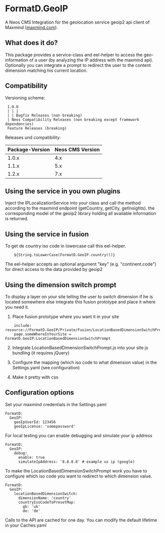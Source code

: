 
# FormatD.GeoIP

A Neos CMS Integration for the geolocation service geoip2 api client of Maxmind ([maxmind.com](https://www.maxmind.com/)).


## What does it do?

This package provides a service-class and eel-helper to access the geo-information of a user (by analyzing the IP address with the maxmind api).
Optionally you can integrate a prompt to redirect the user to the content dimension matching his current location.


## Compatibility

Versioning scheme:

     1.0.0 
     | | |
     | | Bugfix Releases (non breaking)
     | Neos Compatibility Releases (non breaking except framework dependencies)
     Feature Releases (breaking)

Releases und compatibility:

| Package-Version | Neos CMS Version |
|-----------------|------------------|
| 1.0.x           | 4.x              |
| 1.1.x           | 5.x              |
| 1.2.x           | 7.x              |

## Using the service in you own plugins

Inject the IPLocalizationService into your class and call the method according to the maxmind endpoint (getCountry, getCity, getInsights). 
the corresponding model of the geoip2 library holding all available information is returned.


## Using the service in fusion

To get de country iso code in lowercase call this eel-helper.

```
	${String.toLowerCase(FormatD.GeoIP.country())}
```

The eel-helper accepts an optional argument "key" (e.g. "continent.code") for direct access to the data provided by geoip2


## Using the dimension switch prompt

To display a layer on your site telling the user to switch dimension if he is located somewhere else integrate this fusion prototype and place it where you need it.

1. Place fusion prototype where you want it in your site
```
	include: resource://FormatD.GeoIP/Private/Fusion/LocationBasedDimensionSwitchPrompt.fusion
	page.someWhereInYourSite = FormatD.GeoIP:LocationBasedDimensionSwitchPrompt
```

2. Integrate LocationBasedDimensionSwitchPrompt.js into your site js bundling (it requires jQuery)
	
3. Configure the mapping (which iso code to what dimension value) in the Settings.yaml (see configuration)

4. Make it pretty with css


## Configuration options

Set your maxmind credentials in the Settings.yaml

```
FormatD:
  GeoIP:
    geoIpUserId: 123456
    geoIpLicense: 'somepassword'
```  

For local testing you can enable debugging and simulate your ip address
```   
FormatD:
  GeoIP:
    debug:
      enable: true
      simulateIpAddress: '8.8.8.8' # example us ip (google)
```

To make the LocationBasedDimensionSwitchPrompt work you have to configure which iso code you want to redirect to which dimension value.

```   
FormatD:
  GeoIP:
    locationBasedDimensionSwitch:
      dimensionName: 'country'
      countryIsoCodeToPresetMap:
        gb: 'uk'
        de: 'de'
```

Calls to the API are cached for one day. You can modify the default lifetime in your Caches.yaml

